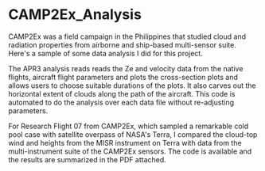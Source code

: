 # CAMP2Ex_Analysis
CAMP2Ex was a field campaign in the Philippines that studied cloud and radiation properties from airborne and ship-based multi-sensor suite. Here's a sample of some data analysis I did for this project.

The APR3 analysis reads reads the Ze and velocity data from the native flights, aircraft flight parameters and plots the cross-section plots and allows users to choose suitable durations of the plots. It also carves out the horizontal extent of clouds along the path of the aircraft. This code is automated to do the analysis over each data file without re-adjusting parameters. 

For Research Flight 07 from CAMP2Ex, which sampled a remarkable cold pool case with satellite overpass of NASA's Terra, I compared the cloud-top wind and heights from the MISR instrument on Terra with data from the multi-instrument suite of the CAMP2Ex sensors. The code is available and the results are summarized in the PDF attached.
